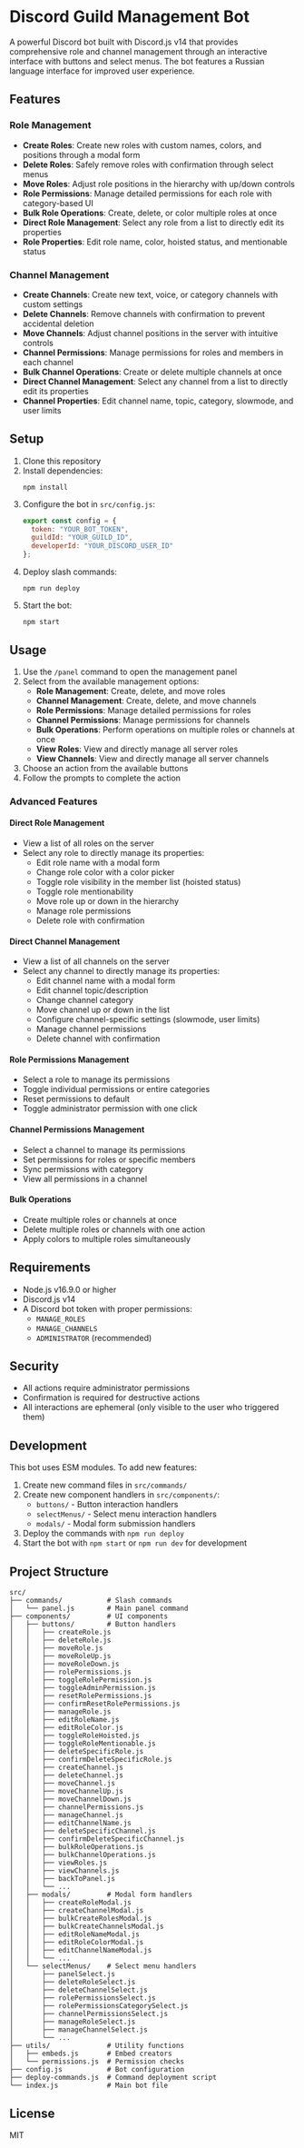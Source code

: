 # Discord Guild Management Bot

A powerful Discord bot built with Discord.js v14 that provides comprehensive role and channel management through an interactive interface with buttons and select menus. The bot features a Russian language interface for improved user experience.

## Features

### Role Management
- **Create Roles**: Create new roles with custom names, colors, and positions through a modal form
- **Delete Roles**: Safely remove roles with confirmation through select menus
- **Move Roles**: Adjust role positions in the hierarchy with up/down controls
- **Role Permissions**: Manage detailed permissions for each role with category-based UI
- **Bulk Role Operations**: Create, delete, or color multiple roles at once
- **Direct Role Management**: Select any role from a list to directly edit its properties
- **Role Properties**: Edit role name, color, hoisted status, and mentionable status

### Channel Management
- **Create Channels**: Create new text, voice, or category channels with custom settings
- **Delete Channels**: Remove channels with confirmation to prevent accidental deletion
- **Move Channels**: Adjust channel positions in the server with intuitive controls
- **Channel Permissions**: Manage permissions for roles and members in each channel
- **Bulk Channel Operations**: Create or delete multiple channels at once
- **Direct Channel Management**: Select any channel from a list to directly edit its properties
- **Channel Properties**: Edit channel name, topic, category, slowmode, and user limits

## Setup

1. Clone this repository
2. Install dependencies:
   ```
   npm install
   ```
3. Configure the bot in `src/config.js`:
   ```js
   export const config = {
     token: "YOUR_BOT_TOKEN",
     guildId: "YOUR_GUILD_ID",
     developerId: "YOUR_DISCORD_USER_ID"
   };
   ```
4. Deploy slash commands:
   ```
   npm run deploy
   ```
5. Start the bot:
   ```
   npm start
   ```

## Usage

1. Use the `/panel` command to open the management panel
2. Select from the available management options:
   - **Role Management**: Create, delete, and move roles
   - **Channel Management**: Create, delete, and move channels
   - **Role Permissions**: Manage detailed permissions for roles
   - **Channel Permissions**: Manage permissions for channels
   - **Bulk Operations**: Perform operations on multiple roles or channels at once
   - **View Roles**: View and directly manage all server roles
   - **View Channels**: View and directly manage all server channels
3. Choose an action from the available buttons
4. Follow the prompts to complete the action

### Advanced Features

#### Direct Role Management
- View a list of all roles on the server
- Select any role to directly manage its properties:
  - Edit role name with a modal form
  - Change role color with a color picker
  - Toggle role visibility in the member list (hoisted status)
  - Toggle role mentionability
  - Move role up or down in the hierarchy
  - Manage role permissions
  - Delete role with confirmation

#### Direct Channel Management
- View a list of all channels on the server
- Select any channel to directly manage its properties:
  - Edit channel name with a modal form
  - Edit channel topic/description
  - Change channel category
  - Move channel up or down in the list
  - Configure channel-specific settings (slowmode, user limits)
  - Manage channel permissions
  - Delete channel with confirmation

#### Role Permissions Management
- Select a role to manage its permissions
- Toggle individual permissions or entire categories
- Reset permissions to default
- Toggle administrator permission with one click

#### Channel Permissions Management
- Select a channel to manage its permissions
- Set permissions for roles or specific members
- Sync permissions with category
- View all permissions in a channel

#### Bulk Operations
- Create multiple roles or channels at once
- Delete multiple roles or channels with one action
- Apply colors to multiple roles simultaneously

## Requirements

- Node.js v16.9.0 or higher
- Discord.js v14
- A Discord bot token with proper permissions:
  - `MANAGE_ROLES`
  - `MANAGE_CHANNELS`
  - `ADMINISTRATOR` (recommended)

## Security

- All actions require administrator permissions
- Confirmation is required for destructive actions
- All interactions are ephemeral (only visible to the user who triggered them)

## Development

This bot uses ESM modules. To add new features:

1. Create new command files in `src/commands/`
2. Create new component handlers in `src/components/`:
   - `buttons/` - Button interaction handlers
   - `selectMenus/` - Select menu interaction handlers
   - `modals/` - Modal form submission handlers
3. Deploy the commands with `npm run deploy`
4. Start the bot with `npm start` or `npm run dev` for development

## Project Structure

```
src/
├── commands/           # Slash commands
│   └── panel.js        # Main panel command
├── components/         # UI components
│   ├── buttons/        # Button handlers
│   │   ├── createRole.js
│   │   ├── deleteRole.js
│   │   ├── moveRole.js
│   │   ├── moveRoleUp.js
│   │   ├── moveRoleDown.js
│   │   ├── rolePermissions.js
│   │   ├── toggleRolePermission.js
│   │   ├── toggleAdminPermission.js
│   │   ├── resetRolePermissions.js
│   │   ├── confirmResetRolePermissions.js
│   │   ├── manageRole.js
│   │   ├── editRoleName.js
│   │   ├── editRoleColor.js
│   │   ├── toggleRoleHoisted.js
│   │   ├── toggleRoleMentionable.js
│   │   ├── deleteSpecificRole.js
│   │   ├── confirmDeleteSpecificRole.js
│   │   ├── createChannel.js
│   │   ├── deleteChannel.js
│   │   ├── moveChannel.js
│   │   ├── moveChannelUp.js
│   │   ├── moveChannelDown.js
│   │   ├── channelPermissions.js
│   │   ├── manageChannel.js
│   │   ├── editChannelName.js
│   │   ├── deleteSpecificChannel.js
│   │   ├── confirmDeleteSpecificChannel.js
│   │   ├── bulkRoleOperations.js
│   │   ├── bulkChannelOperations.js
│   │   ├── viewRoles.js
│   │   ├── viewChannels.js
│   │   ├── backToPanel.js
│   │   └── ...
│   ├── modals/         # Modal form handlers
│   │   ├── createRoleModal.js
│   │   ├── createChannelModal.js
│   │   ├── bulkCreateRolesModal.js
│   │   ├── bulkCreateChannelsModal.js
│   │   ├── editRoleNameModal.js
│   │   ├── editRoleColorModal.js
│   │   ├── editChannelNameModal.js
│   │   └── ...
│   └── selectMenus/    # Select menu handlers
│       ├── panelSelect.js
│       ├── deleteRoleSelect.js
│       ├── deleteChannelSelect.js
│       ├── rolePermissionsSelect.js
│       ├── rolePermissionsCategorySelect.js
│       ├── channelPermissionsSelect.js
│       ├── manageRoleSelect.js
│       ├── manageChannelSelect.js
│       └── ...
├── utils/              # Utility functions
│   ├── embeds.js       # Embed creators
│   └── permissions.js  # Permission checks
├── config.js           # Bot configuration
├── deploy-commands.js  # Command deployment script
└── index.js            # Main bot file
```

## License

MIT